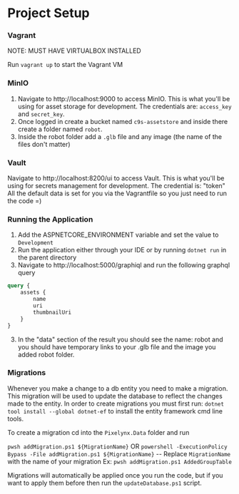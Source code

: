# Project Setup 

### Vagrant

NOTE: MUST HAVE VIRTUALBOX INSTALLED

Run `vagrant up` to start the Vagrant VM

### MinIO

1. Navigate to http://localhost:9000 to access MinIO. This is what you'll be using for asset storage for development. The credentials are: `access_key` and `secret_key`.
2. Once logged in create a bucket named `c9s-assetstore` and inside there create a folder named `robot`.
3. Inside the robot folder add a `.glb` file and any image (the name of the files don't matter)

### Vault

Navigate to http://localhost:8200/ui to access Vault. This is what you'll be using for secrets management for development. The credential is: "token"
All the default data is set for you via the Vagrantfile so you just need to run the code =)

### Running the Application

1. Add the ASPNETCORE_ENVIRONMENT variable and set the value to `Development`
1. Run the application either through your IDE or by running `dotnet run` in the parent directory
2. Navigate to http://localhost:5000/graphiql and run the following graphql query

```graphql
query {
    assets {
        name
        uri
        thumbnailUri
    }
}
```

3. In the "data" section of the result you should see the name: robot and you should have temporary links to your .glb file and the image you added robot folder.


### Migrations 

Whenever you make a change to a db entity you need to make a migration. This migration will be used to update the database to reflect the changes made to the entity. 
In order to create migrations you must first run: `dotnet tool install --global dotnet-ef` to install the entity framework cmd line tools.

To create a migration cd into the `Pixelynx.Data` folder and run 

`pwsh addMigration.ps1 ${MigrationName}` OR `powershell -ExecutionPolicy Bypass -File addMigration.ps1 ${MigrationName}` -- Replace `MigrationName` with the name of your migration Ex: `pwsh addMigration.ps1 AddedGroupTable`

Migrations will automatically be applied once you run the code, but if you want to apply them before then run the `updateDatabase.ps1` script.